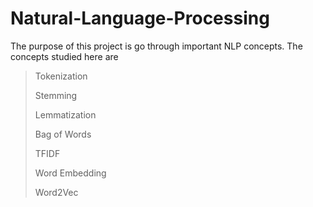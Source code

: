 # Natural-Language-Processing
The purpose of this project is go through important NLP concepts. The concepts studied here are
> Tokenization
> 
> Stemming
> 
> Lemmatization
> 
> Bag of Words
> 
> TFIDF
> 
> Word Embedding
> 
> Word2Vec
